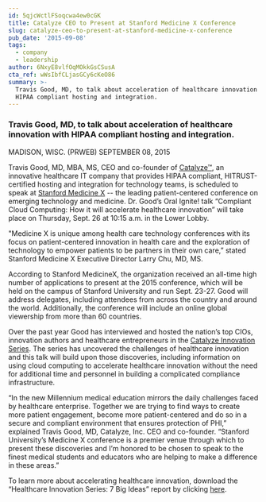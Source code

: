 ```yaml
---
id: 5qjcWctlFSoqcwa4ew0cGK
title: Catalyze CEO to Present at Stanford Medicine X Conference
slug: catalyze-ceo-to-present-at-stanford-medicine-x-conference
pub_date: '2015-09-08'
tags:
  - company
  - leadership
author: 6NxyE8vlfOqMOkkGsCSusA
cta_ref: wWsIbfCLjasGCy6cKeO86
summary: >-
  Travis Good, MD, to talk about acceleration of healthcare innovation with
  HIPAA compliant hosting and integration.
---
```

### Travis Good, MD, to talk about acceleration of healthcare innovation with HIPAA compliant hosting and integration.

MADISON, WISC. (PRWEB) SEPTEMBER 08, 2015

Travis Good, MD, MBA, MS, CEO and co-founder of [Catalyze™](https://catalyze.io), an innovative healthcare IT company that provides HIPAA compliant, HITRUST-certified hosting and integration for technology teams, is scheduled to speak at [Stanford Medicine X](http://medicinex.stanford.edu/2015-glance/) -- the leading patient-centered conference on emerging technology and medicine. Dr. Good’s Oral Ignite! talk “Compliant Cloud Computing: How it will accelerate healthcare innovation” will take place on Thursday, Sept. 26 at 10:15 a.m. in the Lower Lobby.

"Medicine X is unique among health care technology conferences with its focus on patient-centered innovation in health care and the exploration of technology to empower patients to be partners in their own care,” stated Stanford Medicine X Executive Director Larry Chu, MD, MS.

According to Stanford MedicineX, the organization received an all-time high number of applications to present at the 2015 conference, which will be held on the campus of Stanford University and run Sept. 23-27. Good will address delegates, including attendees from across the country and around the world. Additionally, the conference will include an online global viewership from more than 60 countries.

Over the past year Good has interviewed and hosted the nation’s top CIOs, innovation authors and healthcare entrepreneurs in the [Catalyze Innovation Series](https://catalyze.io/innovation). The series has uncovered the challenges of healthcare innovation and this talk will build upon those discoveries, including information on using cloud computing to accelerate healthcare innovation without the need for additional time and personnel in building a complicated compliance infrastructure.

“In the new Millennium medical education mirrors the daily challenges faced by healthcare enterprise. Together we are trying to find ways to create more patient engagement, become more patient-centered and do so in a secure and compliant environment that ensures protection of PHI,” explained Travis Good, MD, Catalyze, Inc. CEO and co-founder. “Stanford University’s Medicine X conference is a premier venue through which to present these discoveries and I’m honored to be chosen to speak to the finest medical students and educators who are helping to make a difference in these areas.”

To learn more about accelerating healthcare innovation, download the “Healthcare Innovation Series: 7 Big Ideas” report by clicking [here](https://catalyze.io/innovation/2015).

  